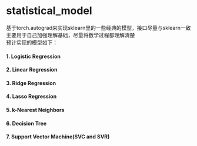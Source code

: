 # statistical_model  
基于torch.autograd来实现sklearn里的一些经典的模型，接口尽量与sklearn一致  
主要用于自己加强理解基础，尽量将数学过程都理解清楚  
预计实现的模型如下：  
#### 1. Logistic Regression
#### 2. Linear Regression
#### 3. Ridge Regression
#### 4. Lasso Regression
#### 5. k-Nearest Neighbors
#### 6. Decision Tree
#### 7. Support Vector Machine(SVC and SVR)
